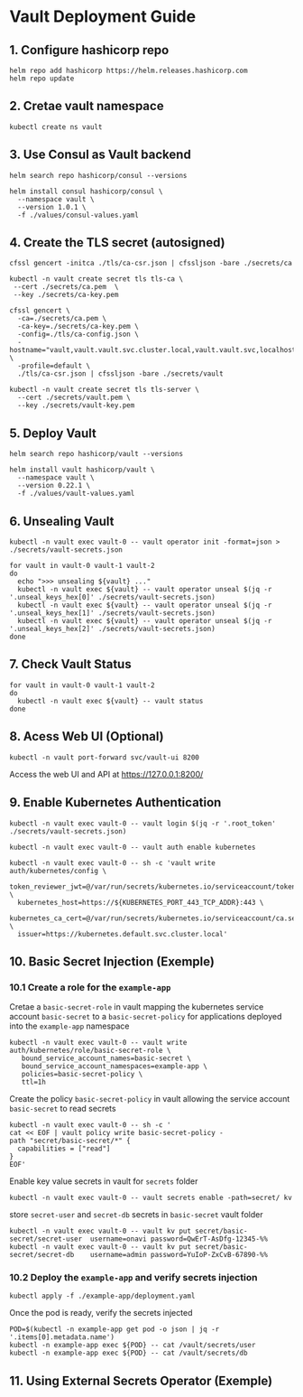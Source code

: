 # Vault Deployment Guide

## 1. Configure hashicorp repo

```
helm repo add hashicorp https://helm.releases.hashicorp.com
helm repo update
```

## 2. Cretae vault namespace
```
kubectl create ns vault
```

## 3. Use Consul as Vault backend
```
helm search repo hashicorp/consul --versions

helm install consul hashicorp/consul \
  --namespace vault \
  --version 1.0.1 \
  -f ./values/consul-values.yaml 
```

## 4. Create the TLS secret (autosigned)
```
cfssl gencert -initca ./tls/ca-csr.json | cfssljson -bare ./secrets/ca

kubectl -n vault create secret tls tls-ca \
 --cert ./secrets/ca.pem  \
 --key ./secrets/ca-key.pem

cfssl gencert \
  -ca=./secrets/ca.pem \
  -ca-key=./secrets/ca-key.pem \
  -config=./tls/ca-config.json \
  -hostname="vault,vault.vault.svc.cluster.local,vault.vault.svc,localhost,127.0.0.1" \
  -profile=default \
  ./tls/ca-csr.json | cfssljson -bare ./secrets/vault

kubectl -n vault create secret tls tls-server \
  --cert ./secrets/vault.pem \
  --key ./secrets/vault-key.pem
```

## 5. Deploy Vault
```
helm search repo hashicorp/vault --versions

helm install vault hashicorp/vault \
  --namespace vault \
  --version 0.22.1 \
  -f ./values/vault-values.yaml
```

## 6. Unsealing Vault
```
kubectl -n vault exec vault-0 -- vault operator init -format=json > ./secrets/vault-secrets.json

for vault in vault-0 vault-1 vault-2
do
  echo ">>> unsealing ${vault} ..."
  kubectl -n vault exec ${vault} -- vault operator unseal $(jq -r '.unseal_keys_hex[0]' ./secrets/vault-secrets.json)
  kubectl -n vault exec ${vault} -- vault operator unseal $(jq -r '.unseal_keys_hex[1]' ./secrets/vault-secrets.json)
  kubectl -n vault exec ${vault} -- vault operator unseal $(jq -r '.unseal_keys_hex[2]' ./secrets/vault-secrets.json)
done
```

## 7. Check Vault Status
```
for vault in vault-0 vault-1 vault-2
do
  kubectl -n vault exec ${vault} -- vault status
done
```
## 8. Acess Web UI (Optional)
```
kubectl -n vault port-forward svc/vault-ui 8200
```
Access the web UI and API at https://127.0.0.1:8200/

## 9. Enable Kubernetes Authentication
```
kubectl -n vault exec vault-0 -- vault login $(jq -r '.root_token' ./secrets/vault-secrets.json)

kubectl -n vault exec vault-0 -- vault auth enable kubernetes

kubectl -n vault exec vault-0 -- sh -c 'vault write auth/kubernetes/config \
  token_reviewer_jwt=@/var/run/secrets/kubernetes.io/serviceaccount/token \
  kubernetes_host=https://${KUBERNETES_PORT_443_TCP_ADDR}:443 \
  kubernetes_ca_cert=@/var/run/secrets/kubernetes.io/serviceaccount/ca.secrets \
  issuer=https://kubernetes.default.svc.cluster.local'
```

## 10. Basic Secret Injection (Exemple)

### 10.1 Create a role for the `example-app`
Cretae a `basic-secret-role` in vault mapping the kubernetes service account `basic-secret` to a `basic-secret-policy`
for applications deployed into the `example-app` namespace  
```
kubectl -n vault exec vault-0 -- vault write auth/kubernetes/role/basic-secret-role \
   bound_service_account_names=basic-secret \
   bound_service_account_namespaces=example-app \
   policies=basic-secret-policy \
   ttl=1h
```

Create the policy `basic-secret-policy` in vault allowing the service account `basic-secret` to read secrets
```
kubectl -n vault exec vault-0 -- sh -c '
cat << EOF | vault policy write basic-secret-policy -
path "secret/basic-secret/*" {
  capabilities = ["read"]
}
EOF'
```

Enable key value secrets in vault for `secrets` folder 
```
kubectl -n vault exec vault-0 -- vault secrets enable -path=secret/ kv
```

store `secret-user` and `secret-db` secrets in `basic-secret` vault folder
```
kubectl -n vault exec vault-0 -- vault kv put secret/basic-secret/secret-user  username=onavi password=QwErT-AsDfg-12345-%%
kubectl -n vault exec vault-0 -- vault kv put secret/basic-secret/secret-db    username=admin password=YuIoP-ZxCvB-67890-%%
```

### 10.2 Deploy the `example-app` and verify secrets injection
```
kubectl apply -f ./example-app/deployment.yaml
```

Once the pod is ready, verify the secrets injected 
```
POD=$(kubectl -n example-app get pod -o json | jq -r '.items[0].metadata.name')
kubectl -n example-app exec ${POD} -- cat /vault/secrets/user
kubectl -n example-app exec ${POD} -- cat /vault/secrets/db
```

## 11. Using External Secrets Operator (Exemple)




